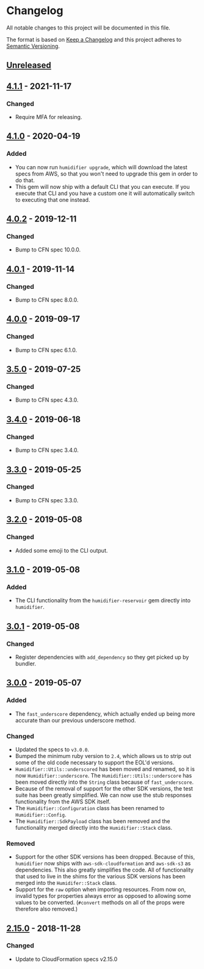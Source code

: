 # Changelog

All notable changes to this project will be documented in this file.

The format is based on [Keep a Changelog](http://keepachangelog.com/en/1.0.0/) and this project adheres to [Semantic Versioning](http://semver.org/spec/v2.0.0.html).

## [Unreleased]

## [4.1.1] - 2021-11-17

### Changed

- Require MFA for releasing.

## [4.1.0] - 2020-04-19

### Added

- You can now run `humidifier upgrade`, which will download the latest specs from AWS, so that you won't need to upgrade this gem in order to do that.
- This gem will now ship with a default CLI that you can execute. If you execute that CLI and you have a custom one it will automatically switch to executing that one instead.

## [4.0.2] - 2019-12-11

### Changed

- Bump to CFN spec 10.0.0.

## [4.0.1] - 2019-11-14

### Changed

- Bump to CFN spec 8.0.0.

## [4.0.0] - 2019-09-17

### Changed

- Bump to CFN spec 6.1.0.

## [3.5.0] - 2019-07-25

### Changed

- Bump to CFN spec 4.3.0.

## [3.4.0] - 2019-06-18

### Changed

- Bump to CFN spec 3.4.0.

## [3.3.0] - 2019-05-25

### Changed

- Bump to CFN spec 3.3.0.

## [3.2.0] - 2019-05-08

### Changed

- Added some emoji to the CLI output.

## [3.1.0] - 2019-05-08

### Added

- The CLI functionality from the `humidifier-reservoir` gem directly into `humidifier`.

## [3.0.1] - 2019-05-08

### Changed

- Register dependencies with `add_dependency` so they get picked up by bundler.

## [3.0.0] - 2019-05-07

### Added

- The `fast_underscore` dependency, which actually ended up being more accurate than our previous underscore method.

### Changed

- Updated the specs to `v3.0.0`.
- Bumped the minimum ruby version to `2.4`, which allows us to strip out some of the old code necessary to support the EOL'd versions.
- `Humidifier::Utils::underscored` has been moved and renamed, so it is now `Humidifier::underscore`. The `Humidifier::Utils::underscore` has been moved directly into the `String` class because of `fast_underscore`.
- Because of the removal of support for the other SDK versions, the test suite has been greatly simplified. We can now use the stub responses functionality from the AWS SDK itself.
- The `Humidifier::Configuration` class has been renamed to `Humidifier::Config`.
- The `Humidifier::SdkPayload` class has been removed and the functionality merged directly into the `Humidifier::Stack` class.

### Removed

- Support for the other SDK versions has been dropped. Because of this, `humidifier` now ships with `aws-sdk-cloudformation` and `aws-sdk-s3` as dependencies. This also greatly simplifies the code. All of functionality that used to live in the shims for the various SDK versions has been merged into the `Humidifer::Stack` class.
- Support for the `raw` option when importing resources. From now on, invalid types for properties always error as opposed to allowing some values to be converted. (`#convert` methods on all of the props were therefore also removed.)

## [2.15.0] - 2018-11-28

### Changed
- Update to CloudFormation specs v2.15.0

[unreleased]: https://github.com/kddnewton/humidifier/compare/v4.1.1...HEAD
[4.1.1]: https://github.com/kddnewton/humidifier/compare/v4.1.0...v4.1.1
[4.1.0]: https://github.com/kddnewton/humidifier/compare/v4.0.2...v4.1.0
[4.0.2]: https://github.com/kddnewton/humidifier/compare/v4.0.1...v4.0.2
[4.0.1]: https://github.com/kddnewton/humidifier/compare/v4.0.0...v4.0.1
[4.0.0]: https://github.com/kddnewton/humidifier/compare/v3.5.0...v4.0.0
[3.5.0]: https://github.com/kddnewton/humidifier/compare/v3.4.0...v3.5.0
[3.4.0]: https://github.com/kddnewton/humidifier/compare/v3.3.0...v3.4.0
[3.3.0]: https://github.com/kddnewton/humidifier/compare/v3.2.0...v3.3.0
[3.2.0]: https://github.com/kddnewton/humidifier/compare/v3.1.0...v3.2.0
[3.1.0]: https://github.com/kddnewton/humidifier/compare/v3.0.1...v3.1.0
[3.0.1]: https://github.com/kddnewton/humidifier/compare/v3.0.0...v3.0.1
[3.0.0]: https://github.com/kddnewton/humidifier/compare/v2.15.0...v3.0.0
[2.15.0]: https://github.com/kddnewton/humidifier/compare/f05157...v2.15.0
